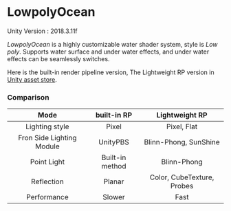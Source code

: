 # LowpolyOcean
Unity Version : 2018.3.11f

_LowpolyOcean_ is a highly customizable water shader system, style is _Low poly_.
Supports water surface and under water effects, and under water effects can be seamlessly switches.

Here is the built-in render pipeline version, The Lightweight RP version in [Unity asset store](https://assetstore.unity.com/packages/slug/134311).

### Comparison

| Mode | built-in RP | Lightweight RP |
| :--: | :--: | :--: |
| Lighting style | Pixel | Pixel, Flat |
| Fron Side Lighting Module | UnityPBS | Blinn-Phong, SunShine |
| Point Light | Built-in method | Blinn-Phong |
| Reflection | Planar | Color, CubeTexture, Probes |
| Performance | Slower | Fast |